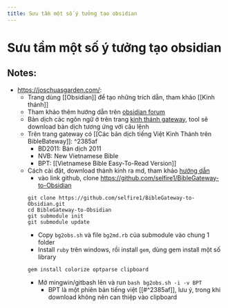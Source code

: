 ```yaml
---
title: Sưu tầm một số ý tưởng tạo obsidian
---
```

# Sưu tầm một số ý tưởng tạo obsidian

## Notes:
- https://joschuasgarden.com/: 
	- Trang dùng [[Obsidian]] để tạo những trích dẫn, tham khảo [[Kinh thánh]]
	- Tham khảo thêm hướng dẫn trên [obsidian forum](https://forum.obsidian.md/t/bible-study-in-obsidian-kit-including-the-bible-in-markdown/12503?u=joschua)
	- Bản dịch các ngôn ngữ ở trên trang [kinh thánh gateway](https://www.biblegateway.com/versions/Vietnamese-Bible-Easy-to-Read-Version-BPT/#booklist), tool sẽ download bản dịch tương ứng với câu lệnh
	- Trên trang gateway có [[Các bản dịch tiếng Việt Kinh Thánh trên BibleBateway]]:  ^2385af
		- BD2011: Bản dịch 2011
		- NVB: New Vietnamese Bible
		- BPT: [[Vietnamese Bible Easy-To-Read Version]]
	- Cách cài đặt, download thánh kinh ra md, tham khảo [hướng dẫn](https://github.com/mkudija/BibleGateway-to-Obsidian-Catholic)
		- vào link github, clone https://github.com/selfire1/BibleGateway-to-Obsidian
		```
	 	git clone https://github.com/selfire1/BibleGateway-to-Obsidian.git
	 	cd BibleGateway-to-Obsidian
	 	git submodule init
	 	git submodule update
		```
	 	- Copy `bg2obs.sh` và file `bg2md.rb` của submodule vào chung 1 folder
	 	- Install `ruby` trên windows, rồi install `gem`, dùng gem install một số library
		```
		gem install colorize optparse clipboard
		```
		- Mở mingwin/gitbash lên và run `bash bg2obs.sh -i -v BPT`
			- BPT là một phiên bản tiếng việt [[#^2385af]], lưu ý, trong khi download không nên can thiệp vào clipboard



